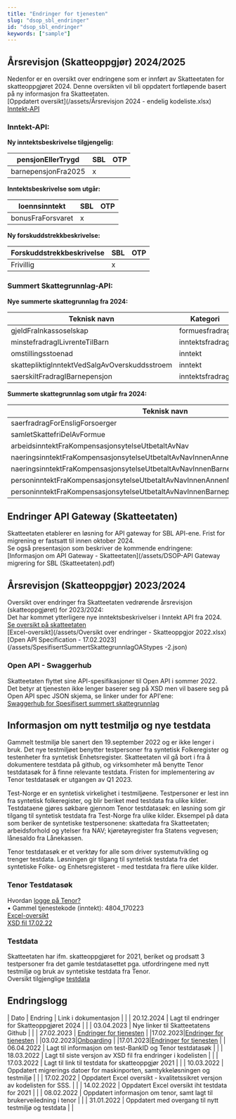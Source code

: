 ```yaml
---
title: "Endringer for tjenesten"
slug: "dsop_sbl_endringer"
id: "dsop_sbl_endringer"
keywords: ["sample"]
---
```


## Årsrevisjon (Skatteoppgjør) 2024/2025

Nedenfor er en oversikt over endringene som er innført av Skatteetaten for skatteoppgjøret 2024. Denne oversikten vil bli oppdatert fortløpende basert på ny informasjon fra Skatteetaten.<br  />
[Oppdatert oversikt](/assets/Årsrevisjon 2024 - endelig kodeliste.xlsx) <br  />
[Inntekt-API](https:/skatteetaten.github.io/api-dokumentasjon/api/inntekt?tab=%C3%85rsrevisjon) 
### Inntekt-API:

**Ny inntektsbeskrivelse tilgjengelig:**

| pensjonEllerTrygd | SBL | OTP |
| ------- | ---------- | ------------ |
| barnepensjonFra2025 | x |

**Inntektsbeskrivelse som utgår:**

| loennsinntekt | SBL | OTP |
| ------- | ---------- | ------------ |
| bonusFraForsvaret| x |

**Ny forskuddstrekkbeskrivelse:**

| Forskuddstrekkbeskrivelse | SBL | OTP |
| ------- | ---------- | ------------ |
| Frivillig | x |

### Summert Skattegrunnlag-API:

**Nye summerte skattegrunnlag fra 2024:**

| Teknisk navn | Kategori |
|-------|----------|
| gjeldFraInkassoselskap | formuesfradrag |
| minstefradragILivrenteTilBarn | inntektsfradrag |
| omstillingsstoenad | inntekt |
| skattepliktigInntektVedSalgAvOverskuddsstroem | inntekt |
| saerskiltFradragIBarnepensjon | inntektsfradrag |

**Summerte skattegrunnlag som utgår fra 2024:**

| Teknisk navn |
|-------|
| saerfradragForEnsligForsoerger |
| samletSkattefriDelAvFormue |
| arbeidsinntektFraKompensasjonsytelseUtbetaltAvNav |
| naeringsinntektFraKompensasjonsytelseUtbetaltAvNavInnenAnnenNaering |
| naeringsinntektFraKompensasjonsytelseUtbetaltAvNavInnenBarnepassIBarnepasserensHjem |
| personinntektFraKompensasjonsytelseUtbetaltAvNavInnenAnnenNaering |
| personinntektFraKompensasjonsytelseUtbetaltAvNavInnenBarnepassIBarnepasserensHjem |

## Endringer API Gateway (Skatteetaten)

Skatteetaten etablerer en løsning for API gateway for SBL API-ene. Frist for migrening er fastsatt til innen oktober 2024. <br  />
Se også presentasjon som beskriver de kommende endringene: [Informasjon om API Gateway - Skatteetaten](/assets/DSOP-API Gateway migrering for SBL (Skatteetaten).pdf)

## Årsrevisjon (Skatteoppgjør) 2023/2024

Oversikt over endringer fra Skatteetaten vedrørende årsrevisjon (skatteoppgjøret) for 2023/2024:<br  />
Det har kommet ytterligere nye inntektsbeskrivelser i Inntekt API fra 2024. [Se oversikt på skatteetaten](https:/skatteetaten.github.io/api-dokumentasjon/api/inntekt?tab=%C3%85rsrevisjon) <br  />
[Excel-oversikt](/assets/Oversikt over endringer - Skatteoppgjor 2022.xlsx) <br  />
[Open API Specification - 17.02.2023](/assets/SpesifisertSummertSkattegrunnlagOAStypes -2.json)

### Open API - Swaggerhub
Skatteetaten flyttet sine API-spesifikasjoner til Open API i sommer 2022. Det betyr at tjenesten ikke lenger baserer seg på XSD men vil basere seg på Open API spec JSON skjema, se linker under for API'ene: <br  />
[Swaggerhub for Spesifisert summert skattegrunnlag](https:/app.swaggerhub.com/apis/Skatteetaten_Deling/spesifisert-summert-skattegrunnlag-api/1.0.0#/SpesifisertSummertSkattegrunnlag)

## Informasjon om nytt testmiljø og nye testdata

Gammelt testmiljø ble sanert den 19.september 2022 og er ikke lenger i bruk. Det nye testmiljøet benytter testpersoner fra syntetisk Folkeregister og testenheter fra syntetisk Enhetsregister. Skatteetaten vil gå bort i fra å dokumentere testdata på github, og virksomheter må benytte Tenor testdatasøk for å finne relevante testdata. Fristen for implementering av Tenor testdatasøk er utgangen av Q1 2023.

Test-Norge er en syntetisk virkelighet i testmiljøene. Testpersoner er lest inn fra syntetisk folkeregister, og blir beriket med testdata fra ulike kilder. Testdataene gjøres søkbare gjennom Tenor testdatasøk: en løsning som gir tilgang til syntetisk testdata fra Test-Norge fra ulike kilder. Eksempel på data som beriker de syntetiske testpersonene: skattedata fra Skatteetaten; arbeidsforhold og ytelser fra NAV; kjøretøyregister fra Statens vegvesen; lånesaldo fra Lånekassen.

Tenor testdatasøk er et verktøy for alle som driver systemutvikling og trenger testdata. Løsningen gir tilgang til syntetisk testdata fra det syntetiske Folke- og Enhetsregisteret - med testdata fra flere ulike kilder.

### Tenor Testdatasøk

Hvordan [logge på Tenor?](https:/www.skatteetaten.no/skjema/testdata/) 
<br  />
•	Gammel tjenestekode (inntekt): 4804_170223 <br  />
[Excel-oversikt](/assets/Oversikt_endringer_Skatteoppgjor_2021_.xlsx)
<br  />
[XSD fil 17.02.22](/assets/SpesifisertSummertSkattegrunnlag_V.1.1_17_02_22.xsd)

### Testdata
Skatteetaten har ifm. skatteoppgjøret for 2021, beriket og prodsatt 3 testpersoner fra det gamle testdatasettet pga. utfordringene med nytt testmiljø og bruk av syntetiske testdata fra Tenor. <br  />
Oversikt tilgjenglige [testdata](https:/skatteetaten.github.io/api-dokumentasjon/test/testmiljo#historiske-testdata-for-inntekt-og-skatteoppgj%C3%B8r)

## Endringslogg

| Dato | Endring | Link i dokumentasjon | |  | 20.12.2024 | Lagt til endringer for Skatteoppgjøret 2024 | |  | 03.04.2023 | Nye linker til Skatteetatens Github | |  | 27.02.2023 | [Endringer for tjenesten](https:/dokumentasjon.dsop.no/samtykkebasert-lanesoknad/dsop_sbl_endringer#skatteoppgj%C3%B8r-2022) |
|17.02.2023|[Endringer for tjenesten](https:/dokumentasjon.dsop.no/samtykkebasert-lanesoknad/dsop_sbl_endringer#skatteoppgj%C3%B8r-2022) |
|03.02.2023|[Onboarding](https:/dokumentasjon.dsop.no/samtykkebasert-lanesoknad/dsop_sbl_onboarding#registrering) |
|17.01.2023|[Endringer for tjenesten](https:/dokumentasjon.dsop.no/samtykkebasert-lanesoknad/dsop_sbl_endringer#skatteoppgj%C3%B8r-2022) |
| 06.04.2022 | Lagt til informasjon om test-BankID og Tenor testdatasøk |  | | 18.03.2022 | Lagt til siste versjon av XSD fil fra endringer i kodelisten |  | | 17.03.2022 | Lagt til link til testdata for skatteoppgjør 2021 |  | | 10.03.2022 | Oppdatert migrerings datoer for maskinporten, samtykkeløsningen og testmiljø |  | | 17.02.2022 | Oppdatert Excel oversikt - kvalitetssikret versjon av kodelisten for SSS. |  | | 14.02.2022 | Oppdatert Excel oversikt iht testdata for 2021 |  | | 08.02.2022 | Oppdatert informasjon om tenor, samt lagt til brukerveiledning i tenor |  | | 31.01.2022 | Oppdatert med overgang til nytt testmiljø og testdata |  |

